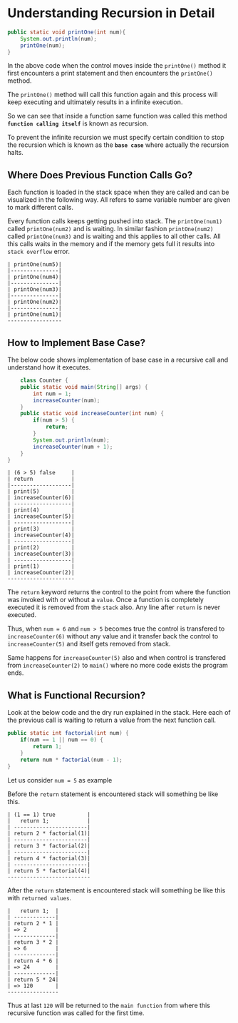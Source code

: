 # Understanding Recursion in Detail

```java
public static void printOne(int num){
    System.out.println(num);
    printOne(num);
}
```

In the above code when the control moves inside the `printOne()` method it first encounters a print statement and then encounters the `printOne()` method.

The `printOne()` method will call this function again and this process will keep executing and ultimately results in a infinite execution.

So we can see that inside a function same function was called this method **`function calling itself`** is known as recursion.

To prevent the infinite recursion we must specify certain condition to stop the recursion which is known as the **`base case`** where actually the recursion halts.

## Where Does Previous Function Calls Go?

Each function is loaded in the stack space when they are called and can be visualized in the following way. All refers to same variable number are given to mark different calls.

Every function calls keeps getting pushed into stack. The `printOne(num1)` called `printOne(num2)` and is waiting. In similar fashion `printOne(num2)` called `printOne(num3)` and is waiting and this applies to all other calls. All this calls waits in the memory and if the memory gets full it results into `stack overflow` error.

    | printOne(num5)|
    |---------------|
    | printOne(num4)|
    |---------------|
    | printOne(num3)|
    |---------------|
    | printOne(num2)|
    |---------------|
    | printOne(num1)|
    -----------------

## How to Implement Base Case?

The below code shows implementation of base case in a recursive call and understand how it executes.

```java
    class Counter {
    public static void main(String[] args) {
        int num = 1;
        increaseCounter(num);
    }
    public static void increaseCounter(int num) {
        if(num > 5) {
            return;
        }
        System.out.println(num);
        increaseCounter(num + 1);
    }
}
```

    | (6 > 5) false     |
    | return            |
    |-------------------|
    | print(5)          |
    | increaseCounter(6)|
    | ------------------|
    | print(4)          |
    | increaseCounter(5)|
    | ------------------|
    | print(3)          |
    | increaseCounter(4)|
    | ------------------|
    | print(2)          |
    | increaseCounter(3)|
    | ------------------|
    | print(1)          |
    | increaseCounter(2)|
    ---------------------

The `return` keyword returns the control to the point from where the function was invoked with or without a `value`. Once a function is completely executed it is removed from the `stack` also. Any line after `return` is never executed.

Thus, when `num = 6` and `num > 5` becomes true the control is transfered to `increaseCounter(6)` without any value and it transfer back the control to `increaseCounter(5)` and itself gets removed from stack.

Same happens for `increaseCounter(5)` also and when control is transfered from `increaseCounter(2)` to `main()` where no more code exists the program ends.

## What is Functional Recursion?

Look at the below code and the dry run explained in the stack. Here each of the previous call is waiting to return a value from the next function call.

```java
public static int factorial(int num) {
    if(num == 1 || num == 0) {
        return 1;
    }
    return num * factorial(num - 1);
}
```
Let us consider `num = 5` as example

Before the `return` statement is encountered stack will something be like this.

    | (1 == 1) true          |
    |   return 1;            |
    | -----------------------|
    | return 2 * factorial(1)|
    | -----------------------|
    | return 3 * factorial(2)|
    | -----------------------|
    | return 4 * factorial(3)|
    | -----------------------|
    | return 5 * factorial(4)|
    --------------------------

After the `return` statement is encountered stack will something be like this with `returned values`.

    |   return 1;  |
    | -------------|
    | return 2 * 1 |
    | => 2         |
    | -------------|
    | return 3 * 2 |
    | => 6         |
    | -------------|
    | return 4 * 6 |
    | => 24        |
    | -------------|
    | return 5 * 24|
    | => 120       |
    ----------------

Thus at last `120` will be returned to the `main function` from where this recursive function was called for the first time.